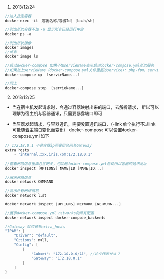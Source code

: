 1. 2018/12/24 

```go
//进入指定容器
docker exec -it [容器名称/容器Id] [bash/sh]

//列出所以容器不加 -a 显示所有已经运行中的
docker ps -a

//列出所以镜像
docker images
//或者
docker image ls

//启动docker-compose 如果不加servieName表示启动docker-compose.yml所以服务
//如果加上servieName（docker-compose.yml文件里面的services: php-fpm，services下面）
docker-compose up  [servieName...]

//同上
docker-compose stop  [servieName...]

```
2. 2018/12/25 

- 当在宿主机发起请求时，会通过容器映射出来的端口，去解析请求，
所以可以理解为宿主机与容器通讯，只需要暴露端口即可

- 当容器发起请求，与容器通讯，需要设置通讯端口，（-link 单个执行不过link可能随着主端口变化而变化）
docker-compose 可以设置docker-compose.yml 如下

```go
// 172.18.0.1 不是容器ip而是组合网关Gateway
extra_hosts
    - "internal.xxx.iris.com:172.18.0.1"
    
//查看网咯信息里面包含网关，也就是docker-compose.yml启动所以容器的通讯地址
docker inspect [OPTIONS] NAME|ID [NAME|ID...]
    
//展示网络信息
docker network COMMAND

//显示所有网络信息
docker network list

docker network inspect [OPTIONS] NETWORK [NETWORK...]

//展示docker-compose.yml networks的所有配置
docker network inspect docker-compose_backends

//Gateway 就应该是extra_hosts
"IPAM": {
    "Driver": "default",
    "Options": null,
    "Config": [
        {
            "Subnet": "172.18.0.0/16", //这个代表什么？
            "Gateway": "172.18.0.1"
        }
    ]
}
```
